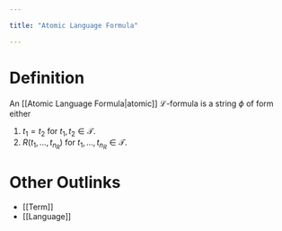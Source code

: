 ```yaml
---

title: "Atomic Language Formula"

---
```

# Definition
An [[Atomic Language Formula|atomic]] $\mathcal{L}$-formula is a string $\phi$ of form either
1. $t_{1} = t_{2}$ for $t_{1}, t_{2} \in \mathcal{T}$.
2. $R(t_{1}, \dots, t_{n_{R}})$ for $t_{1}, \dots, t_{n_{R}} \in \mathcal{T}$.

# Other Outlinks
- [[Term]]
- [[Language]]
